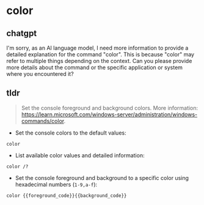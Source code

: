 # color 
## chatgpt 
I'm sorry, as an AI language model, I need more information to provide a detailed explanation for the command "color". This is because "color" may refer to multiple things depending on the context. Can you please provide more details about the command or the specific application or system where you encountered it? 

## tldr 
 
> Set the console foreground and background colors.
> More information: <https://learn.microsoft.com/windows-server/administration/windows-commands/color>.

- Set the console colors to the default values:

`color`

- List available color values and detailed information:

`color /?`

- Set the console foreground and background to a specific color using hexadecimal numbers (`1-9,a-f`):

`color {{foreground_code}}{{background_code}}`
